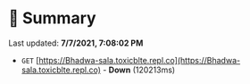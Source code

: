 # 📖 Summary
Last updated: **7/7/2021, 7:08:02 PM**

- `GET` [https://Bhadwa-sala.toxicblte.repl.co](https://Bhadwa-sala.toxicblte.repl.co) - **Down** (120213ms)

